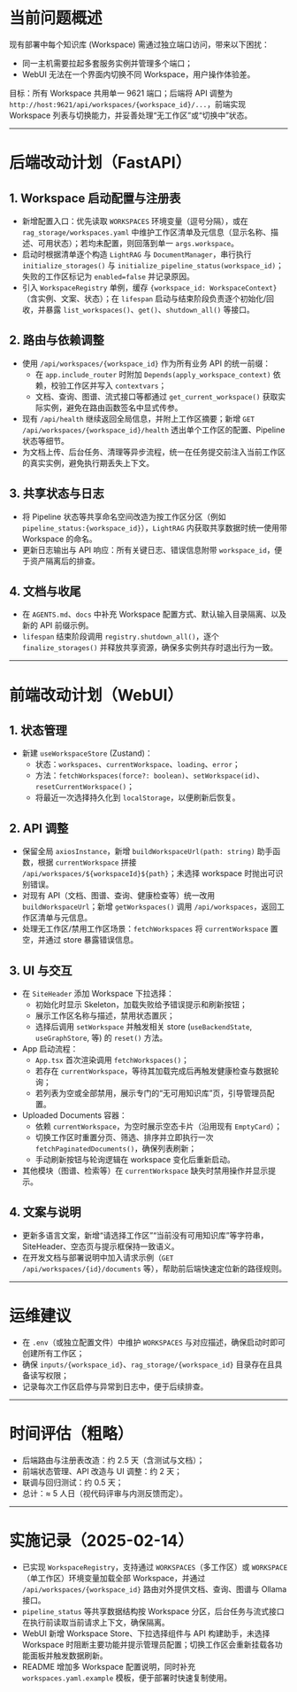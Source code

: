 # 当前问题概述

现有部署中每个知识库 (Workspace) 需通过独立端口访问，带来以下困扰：

- 同一主机需要拉起多套服务实例并管理多个端口；
- WebUI 无法在一个界面内切换不同 Workspace，用户操作体验差。

目标：所有 Workspace 共用单一 9621 端口；后端将 API 调整为 `http://host:9621/api/workspaces/{workspace_id}/...`，前端实现 Workspace 列表与切换能力，并妥善处理“无工作区”或“切换中”状态。

---

# 后端改动计划（FastAPI）

## 1. Workspace 启动配置与注册表

- 新增配置入口：优先读取 `WORKSPACES` 环境变量（逗号分隔），或在 `rag_storage/workspaces.yaml` 中维护工作区清单及元信息（显示名称、描述、可用状态）；若均未配置，则回落到单一 `args.workspace`。  
- 启动时根据清单逐个构造 `LightRAG` 与 `DocumentManager`，串行执行 `initialize_storages()` 与 `initialize_pipeline_status(workspace_id)`；失败的工作区标记为 `enabled=false` 并记录原因。  
- 引入 `WorkspaceRegistry` 单例，缓存 `{workspace_id: WorkspaceContext}`（含实例、文案、状态）；在 `lifespan` 启动与结束阶段负责逐个初始化/回收，并暴露 `list_workspaces()`、`get()`、`shutdown_all()` 等接口。

## 2. 路由与依赖调整

- 使用 `/api/workspaces/{workspace_id}` 作为所有业务 API 的统一前缀：  
  - 在 `app.include_router` 时附加 `Depends(apply_workspace_context)` 依赖，校验工作区并写入 `contextvars`；  
  - 文档、查询、图谱、流式接口等都通过 `get_current_workspace()` 获取实际实例，避免在路由函数签名中显式传参。  
- 现有 `/api/health` 继续返回全局信息，并附上工作区摘要；新增 `GET /api/workspaces/{workspace_id}/health` 透出单个工作区的配置、Pipeline 状态等细节。  
- 为文档上传、后台任务、清理等异步流程，统一在任务提交前注入当前工作区的真实实例，避免执行期丢失上下文。

## 3. 共享状态与日志

- 将 Pipeline 状态等共享命名空间改造为按工作区分区（例如 `pipeline_status:{workspace_id}`），`LightRAG` 内获取共享数据时统一使用带 Workspace 的命名。  
- 更新日志输出与 API 响应：所有关键日志、错误信息附带 `workspace_id`，便于资产隔离后的排查。

## 4. 文档与收尾

- 在 `AGENTS.md`、`docs` 中补充 Workspace 配置方式、默认输入目录隔离、以及新的 API 前缀示例。  
- `lifespan` 结束阶段调用 `registry.shutdown_all()`，逐个 `finalize_storages()` 并释放共享资源，确保多实例共存时退出行为一致。

---

# 前端改动计划（WebUI）

## 1. 状态管理

- 新建 `useWorkspaceStore` (Zustand)：  
  - 状态：`workspaces`、`currentWorkspace`、`loading`、`error`；  
  - 方法：`fetchWorkspaces(force?: boolean)`、`setWorkspace(id)`、`resetCurrentWorkspace()`；  
  - 将最近一次选择持久化到 `localStorage`，以便刷新后恢复。

## 2. API 调整

- 保留全局 `axiosInstance`，新增 `buildWorkspaceUrl(path: string)` 助手函数，根据 `currentWorkspace` 拼接 `/api/workspaces/${workspaceId}${path}`；未选择 workspace 时抛出可识别错误。  
- 对现有 API（文档、图谱、查询、健康检查等）统一改用 `buildWorkspaceUrl`；新增 `getWorkspaces()` 调用 `/api/workspaces`，返回工作区清单与元信息。  
- 处理无工作区/禁用工作区场景：`fetchWorkspaces` 将 `currentWorkspace` 置空，并通过 store 暴露错误信息。

## 3. UI 与交互

- 在 `SiteHeader` 添加 Workspace 下拉选择：  
  - 初始化时显示 Skeleton，加载失败给予错误提示和刷新按钮；  
  - 展示工作区名称与描述，禁用状态置灰；  
  - 选择后调用 `setWorkspace` 并触发相关 store (`useBackendState`, `useGraphStore`, 等) 的 `reset()` 方法。  
- App 启动流程：  
  - `App.tsx` 首次渲染调用 `fetchWorkspaces()`；  
  - 若存在 `currentWorkspace`，等待其加载完成后再触发健康检查与数据轮询；  
  - 若列表为空或全部禁用，展示专门的“无可用知识库”页，引导管理员配置。  
- Uploaded Documents 容器：  
  - 依赖 `currentWorkspace`，为空时展示空态卡片（沿用现有 `EmptyCard`）；  
  - 切换工作区时重置分页、筛选、排序并立即执行一次 `fetchPaginatedDocuments()`，确保列表刷新；  
  - 手动刷新按钮与轮询逻辑在 workspace 变化后重新启动。  
- 其他模块（图谱、检索等）在 `currentWorkspace` 缺失时禁用操作并显示提示。

## 4. 文案与说明

- 更新多语言文案，新增“请选择工作区”“当前没有可用知识库”等字符串，SiteHeader、空态页与提示框保持一致语义。  
- 在开发文档与部署说明中加入请求示例（`GET /api/workspaces/{id}/documents` 等），帮助前后端快速定位新的路径规则。

---

# 运维建议

- 在 `.env`（或独立配置文件）中维护 `WORKSPACES` 与对应描述，确保启动时即可创建所有工作区；  
- 确保 `inputs/{workspace_id}`、`rag_storage/{workspace_id}` 目录存在且具备读写权限；  
- 记录每次工作区启停与异常到日志中，便于后续排查。

---

# 时间评估（粗略）

- 后端路由与注册表改造：约 2.5 天（含测试与文档）；  
- 前端状态管理、API 改造与 UI 调整：约 2 天；  
- 联调与回归测试：约 0.5 天；  
- 总计：≈ 5 人日（视代码评审与内测反馈而定）。

---

# 实施记录（2025-02-14）

- 已实现 `WorkspaceRegistry`，支持通过 `WORKSPACES`（多工作区）或 `WORKSPACE`（单工作区）环境变量加载全部 Workspace，并通过 `/api/workspaces/{workspace_id}` 路由对外提供文档、查询、图谱与 Ollama 接口。  
- `pipeline_status` 等共享数据结构按 Workspace 分区，后台任务与流式接口在执行前读取当前请求上下文，确保隔离。  
- WebUI 新增 Workspace Store、下拉选择组件与 API 构建助手，未选择 Workspace 时阻断主要功能并提示管理员配置；切换工作区会重新挂载各功能面板并触发数据刷新。  
- README 增加多 Workspace 配置说明，同时补充 `workspaces.yaml.example` 模板，便于部署时快速复制使用。
